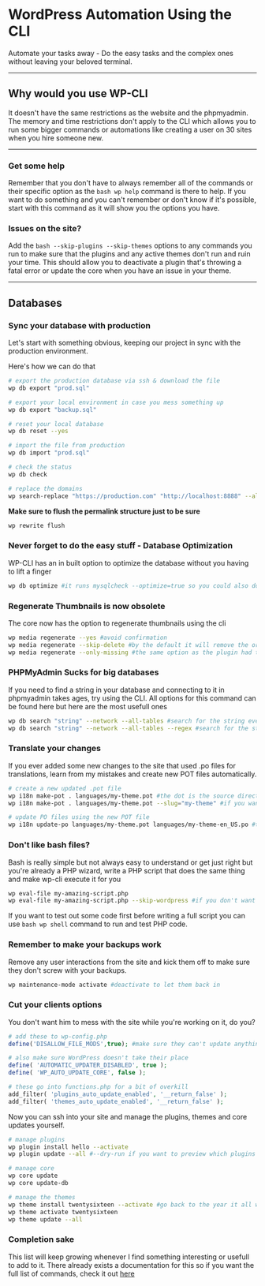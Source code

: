 # WordPress Automation Using the CLI

Automate your tasks away - Do the easy tasks and the complex ones without leaving your beloved terminal.

-----

## Why would you use WP-CLI

It doesn't have the same restrictions as the website and the phpmyadmin. The memory and time restrictions don't apply to the CLI which allows you 
to run some bigger commands or automations like creating a user on 30 sites when you hire someone new.

-----

### Get some help

Remember that you don't have to always remember all of the commands or their specific option as the ```bash wp help``` command is there to help. 
If you want to do something and you can't remember or don't know if it's possible, start with this command as it will show you the options you have.

### Issues on the site?

Add the ```bash --skip-plugins --skip-themes``` options to any commands you run to make sure that the plugins and any active themes don't run and ruin your time.
This should allow you to deactivate a plugin that's throwing a fatal error or update the core when you have an issue in your theme.

-----

## Databases 

### Sync your database with production

Let's start with something obvious, keeping our project in sync with the production environment.

Here's how we can do that

```bash
# export the production database via ssh & download the file
wp db export "prod.sql"

# export your local environment in case you mess something up
wp db export "backup.sql"

# reset your local database
wp db reset --yes

# import the file from production
wp db import "prod.sql"

# check the status
wp db check

# replace the domains
wp search-replace "https://production.com" "http://localhost:8888" --all-tables --network --verbose
```

**Make sure to flush the permalink structure just to be sure**

```bash
wp rewrite flush
```

### Never forget to do the easy stuff - Database Optimization

WP-CLI has an in built option to optimize the database without you having to lift a finger

```bash
wp db optimize #it runs mysqlcheck --optimize=true so you could also do that but it's less typing this way
```

### Regenerate Thumbnails is now obsolete

The core now has the option to regenerate thumbnails using the cli

```bash
wp media regenerate --yes #avoid confirmation
wp media regenerate --skip-delete #by the default it will remove the original thumbnails
wp media regenerate --only-missing #the same option as the plugin had to regenerate only the missing sizes
```

### PHPMyAdmin Sucks for big databases

If you need to find a string in your database and connecting to it in phpmyadmin takes ages, try using the CLI.
All options for this command can be found here but here are the most usefull ones

```bash
wp db search "string" --network --all-tables #search for the string everywhere
wp db search "string" --network --all-tables --regex #search for the string everywhere even inside other strings
```

### Translate your changes

If you ever added some new changes to the site that used .po files for translations, learn from my mistakes and create new POT files automatically.

```bash
# create a new updated .pot file
wp i18n make-pot . languages/my-theme.pot #the dot is the source directory so remember to be in the right place
wp i18n make-pot . languages/my-theme.pot --slug="my-theme" #if you want to specify the slug

# update PO files using the new POT file
wp i18n update-po languages/my-theme.pot languages/my-theme-en_US.po #the first file is the source and the second is the target
```

### Don't like bash files?

Bash is really simple but not always easy to understand or get just right but you're already a PHP wizard, write a PHP script that does the same thing and make wp-cli execute it for you

```bash
wp eval-file my-amazing-script.php
wp eval-file my-amazing-script.php --skip-wordpress #if you don't want WordPress slowing you down or getting in your way
```

If you want to test out some code first before writing a full script you can use ```bash wp shell``` command to run and test PHP code.

### Remember to make your backups work

Remove any user interactions from the site and kick them off to make sure they don't screw with your backups.

```bash
wp maintenance-mode activate #deactivate to let them back in
```

### Cut your clients options

You don't want him to mess with the site while you're working on it, do you?

```php
# add these to wp-config.php
define('DISALLOW_FILE_MODS',true); #make sure they can't update anything

# also make sure WordPress doesn't take their place
define( 'AUTOMATIC_UPDATER_DISABLED', true );
define( 'WP_AUTO_UPDATE_CORE', false );

# these go into functions.php for a bit of overkill
add_filter( 'plugins_auto_update_enabled', '__return_false' );
add_filter( 'themes_auto_update_enabled', '__return_false' );
```

Now you can ssh into your site and manage the plugins, themes and core updates yourself.

```bash
# manage plugins
wp plugin install hello --activate
wp plugin update --all #--dry-run if you want to preview which plugins will be updated

# manage core
wp core update
wp core update-db

# manage the themes
wp theme install twentysixteen --activate #go back to the year it all went wrong
wp theme activate twentysixteen
wp theme update --all
```

### Completion sake

This list will keep growing whenever I find something interesting or usefull to add to it.
There already exists a documentation for this so if you want the full list of commands, check it out [here](https://developer.wordpress.org/cli/commands/)
